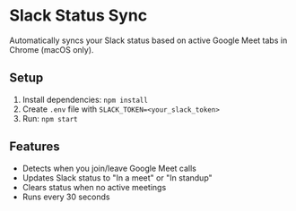 # Slack Status Sync

Automatically syncs your Slack status based on active Google Meet tabs in Chrome (macOS only).

## Setup

1. Install dependencies: `npm install`
2. Create `.env` file with `SLACK_TOKEN=<your_slack_token>`
3. Run: `npm start`

## Features

- Detects when you join/leave Google Meet calls
- Updates Slack status to "In a meet" or "In standup"
- Clears status when no active meetings
- Runs every 30 seconds
